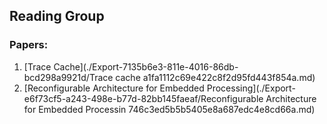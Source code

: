 ## Reading Group

### Papers:
1. [Trace Cache](./Export-7135b6e3-811e-4016-86db-bcd298a9921d/Trace cache a1fa1112c69e422c8f2d95fd443f854a.md)
2. [Reconfigurable Architecture for Embedded Processing](./Export-e6f73cf5-a243-498e-b77d-82bb145faeaf/Reconfigurable Architecture for Embedded Processin 746c3ed5b5b5405e8a687edc4e8cd66a.md)
